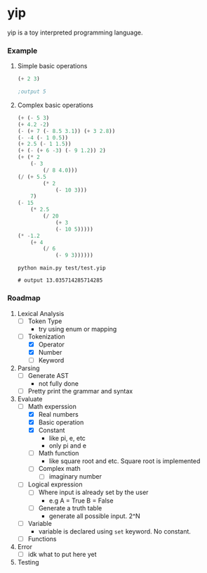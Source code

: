 # yip
yip is a toy interpreted programming language.

### Example
1. Simple basic operations
    ```lisp
    (+ 2 3)

    ;output 5
    ```

2. Complex basic operations
    ```lisp
    (+ (- 5 3)
    (+ 4.2 -2)
    (- (+ 7 (- 8.5 3.1)) (+ 3 2.8))
    (- -4 (- 1 0.5))
    (+ 2.5 (- 1 1.5))
    (+ (- (+ 6 -3) (- 9 1.2)) 2)
    (+ (* 2
        (- 3
            (/ 8 4.0)))
    (/ (+ 5.5
            (* 2
                (- 10 3)))
        7)
    (- 15
        (* 2.5
            (/ 20
                (+ 3
                (- 10 5)))))
    (* -1.2
        (+ 4
            (/ 6
                (- 9 3))))))
    ```
    ```shell
    python main.py test/test.yip

    # output 13.035714285714285
    ```

### Roadmap

1. Lexical Analysis
    - [ ] Token Type
        - try using enum or mapping
    - [ ] Tokenization
        - [x] Operator
        - [x] Number
        - [ ] Keyword

2. Parsing
    - [ ] Generate AST
        - not fully done
    - [ ] Pretty print the grammar and syntax

3. Evaluate
    - [ ] Math experssion
        - [x] Real numbers
        - [x] Basic operation
        - [x] Constant
            - like pi, e, etc
            - only pi and e
        - [ ] Math function
            - like square root and etc. Square root is implemented
        - [ ] Complex math
            - [ ] imaginary number
    - [ ] Logical expression
        - [ ] Where input is already set by the user
            - e.g A = True B = False
        - [ ] Generate a truth table
            - generate all possible input. 2^N
    - [ ] Variable
        - variable is declared using `set` keyword. No constant.
    - [ ] Functions

4. Error
    - [ ] idk what to put here yet

5. Testing
